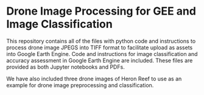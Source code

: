 # Drone Image Processing for GEE and Image Classification
This repository contains all of the files with python code and instructions to process drone image JPEGS into TIFF format to facilitate upload as assets into Google Earth Engine. Code and instructions for image classification and accuracy assessment in Google Earth Engine are included. These files are provided as both Jupyter notebooks and PDFs. 

We have also included three drone images of Heron Reef to use as an example for drone image preprocessing and classification. 

